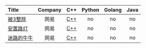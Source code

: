 | Title | Company | C++ | Python | Golang | Java |
|:--|:--:|:--:|:--:|:--:|:--:|
|[被3整除](https://www.nowcoder.com/practice/51dcb4eef6004f6f8f44d927463ad5e8)|网易|[C++](https://github.com/GGG1235/for-offer/blob/master/2019/C%2B%2B/DividedByThree.cpp)|no|no|no|
|[安置路灯](https://www.nowcoder.com/practice/3a3577b9d3294fb7845b96a9cd2e099c)|网易|[C++](https://github.com/GGG1235/for-offer/blob/master/2019/C%2B%2B/%20PlacementOfStreetLights.cpp)|no|no|no|
|[迷路的牛牛](https://www.nowcoder.com/practice/fc72d3493d7e4be883e931d507352a4a)|网易|[C++](https://github.com/GGG1235/for-offer/blob/master/2019/C%2B%2B/LostCow.cpp)|no|no|no|